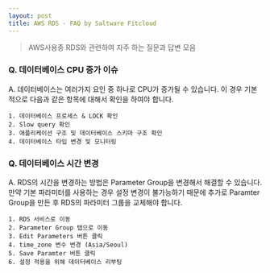 ```yaml
---
layout: post
title: AWS RDS - FAQ by Saltware Fitcloud
---
```


> AWS사용중 RDS와 관련하여 자주 하는 질문과 답변 모음

### Q. 데이터베이스 CPU 증가 이슈
A. 데이터베이스는 여러가지 요인 중 하나로 CPU가 증가될 수 있습니다.
이 경우 기본적으로 다음과 같은 항목에 대해서 확인을 하여야 합니다.
~~~
1. 데이터베이스 프로세스 & LOCK 확인
2. Slow query 확인
3. 애플리케이션 구조 및 데이터베이스 스키마 구조 확인
4. 데이터베이스 타입 변경 및 모니터링
~~~

### Q. 데이터베이스 시간 변경
A. RDS의 시간을 변경하는 방법은 Parameter Group을 변경해서 해결할 수 있습니다.
만약 기본 파라미터를 사용하는 경우 설정 변경이 불가능하기 때문에 추가로 Paramter Group을 만든 후 RDS의 파라미터 그룹을 교체해야 합니다.
~~~
1. RDS 서비스로 이동
2. Parameter Group 탭으로 이동
3. Edit Parameters 버튼 클릭
4. time_zone 변수 변경 (Asia/Seoul)
5. Save Paramter 버튼 클릭
6. 설정 적용을 위해 데이터베이스 리부팅
~~~
